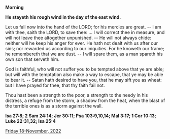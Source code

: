 **Morning**

**He stayeth his rough wind in the day of the east wind.**
 
Let us fall now into the hand of the LORD; for his mercies are great. -- I am with thee, saith the LORD, to save thee: ... I will correct thee in measure, and will not leave thee altogether unpunished. -- He will not always chide: neither will he keep his anger for ever. He hath not dealt with us after our sins; nor rewarded us according to our iniquities. For he knoweth our frame; he remembereth that we are dust. -- I will spare them, as a man spareth his own son that serveth him.
 
God is faithful, who will not suffer you to be tempted above that ye are able; but will with the temptation also make a way to escape, that ye may be able to bear it. -- Satan hath desired to have you, that he may sift you as wheat: but I have prayed for thee, that thy faith fail not.
 
Thou hast been a strength to the poor, a strength to the needy in his distress, a refuge from the storm, a shadow from the heat, when the blast of the terrible ones is as a storm against the wall.  

**Isa 27:8; 2 Sam 24:14; Jer 30:11; Psa 103:9,10,14; Mal 3:17; 1 Cor 10:13; Luke 22:31,32; Isa 25:4**

[Friday 18-November, 2022](https://t.me/daily_light)
